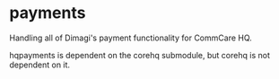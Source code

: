 payments
========

Handling all of Dimagi's payment functionality for CommCare HQ.

hqpayments is dependent on the corehq submodule, but corehq is not dependent on it.